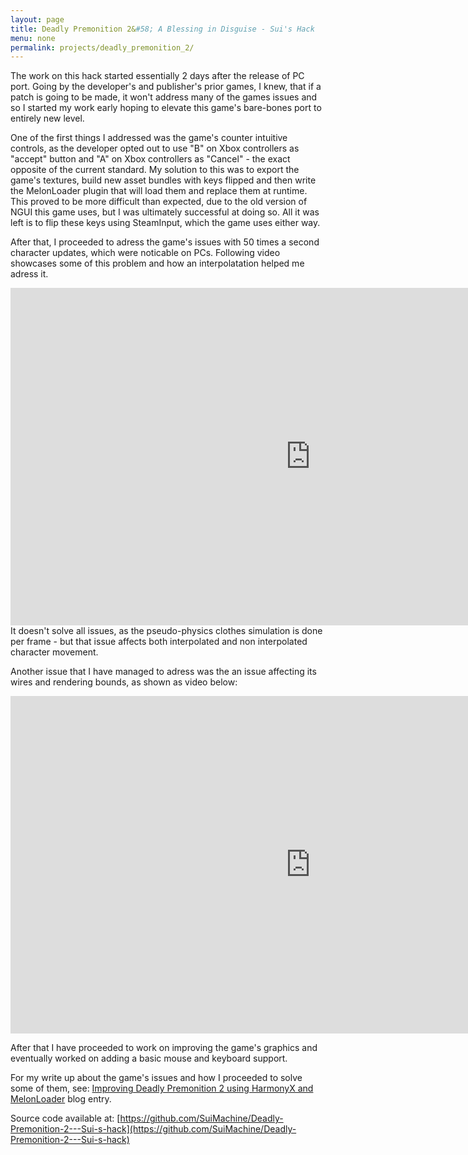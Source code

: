 ```yaml
---
layout: page
title: Deadly Premonition 2&#58; A Blessing in Disguise - Sui's Hack
menu: none
permalink: projects/deadly_premonition_2/
---
```


The work on this hack started essentially 2 days after the release of PC port. Going by the developer's and publisher's prior games, I knew, that if a patch is going to be made, it won't address many of the games issues and so I started my work early hoping to elevate this game's bare-bones port to entirely new level. 

One of the first things I addressed was the game's counter intuitive controls, as the developer opted out to use "B" on Xbox controllers as "accept" button and "A" on Xbox controllers as "Cancel" - the exact opposite of the current standard. My solution to this was to export the game's textures, build new asset bundles with keys flipped and then write the MelonLoader plugin that will load them and replace them at runtime. This proved to be more difficult than expected, due to the old version of NGUI this game uses, but I was ultimately successful at doing so. All it was left is to flip these keys using SteamInput, which the game uses either way.

After that, I proceeded to adress the game's issues with 50 times a second character updates, which were noticable on PCs. Following video showcases some of this problem and how an interpolatation helped me adress it.
<center><iframe width="960" height="540" src="https://www.youtube.com/embed/mZc9j-SmA0s" frameborder="0" allowfullscreen></iframe></center>
It doesn't solve all issues, as the pseudo-physics clothes simulation is done per frame - but that issue affects both interpolated and non interpolated character movement.

Another issue that I have managed to adress was the an issue affecting its wires and rendering bounds, as shown as video below:
<center><iframe width="960" height="540" src="https://www.youtube.com/embed/VtjgaIj6LB8" frameborder="0" allowfullscreen></iframe></center>

After that I have proceeded to work on improving the game's graphics and eventually worked on adding a basic mouse and keyboard support.

For my write up about the game's issues and how I proceeded to solve some of them, see: [Improving Deadly Premonition 2 using HarmonyX and MelonLoader](../../../2022/07/07/Improving_Deadly_Premonition_2_using_HarmonyX_and_MelonLoader.html) blog entry.

Source code available at: [https://github.com/SuiMachine/Deadly-Premonition-2---Sui-s-hack](https://github.com/SuiMachine/Deadly-Premonition-2---Sui-s-hack)